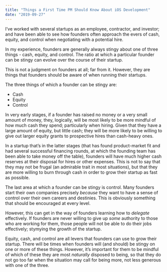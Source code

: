 ```yaml
---
title: "Things a First Time PM Should Know About iOS Development"
date: "2019-09-27"
---
```


I’ve worked with several startups as an employee, contractor, and investor; and have been able to see how founders often approach the evers of cash, equity, and control when negotiating with a potential hire.

In my experience, founders are generally always stingy about one of three things - cash, equity, and control. The ratio at which a particular founder can be stingy can evolve over the course of their startup. 

This is not a judgment on founders at all; far from it. However, they are things that founders should be aware of when running their startups. 

The three things of which a founder can be stingy are:

- Cash
- Equity
- Control

In very early stages, if a founder has raised no money or a very small amount of money, they, logically, will be most likely to be more mindful of how much cash they spend; particularly when hiring. Given that they have a large amount of equity, but little cash; they will be more likely to be willing to give out larger equity grants to prospective hires than cash-heavy ones. 

In a startup that’s in the latter stages (that has found product-market fit and had several successful financing rounds, at which the founding team has been able to take money off the table), founders will have much higher cash reserves at their disposal for hires or other expenses. This is not to say that they may not be frugal (an admirable trait in most situations), but that they are more willing to burn through cash in order to grow their startup as fast as possible. 

The last area at which a founder can be stingy is control. Many founders start their own companies precisely *because* they want to have a sense of control over their own careers and destinies. This is obviously something that should be encouraged at every level. 

However, this can get in the way of founders learning how to *delegate* effectively. If founders are never willing to give up *some* authority to those who are working for them, those people will not be able to do their jobs effectively; stymying the growth of the startup. 

Equity, cash, and control are all levers that founders can use to grow their startup. There will be times when founders will (and should) be stingy on one or more of these things. However, it’s important for them to be mindful of which of these they are most *naturally* disposed to being, so that they do not go too far when the situation may call for being more, not less generous with one of the three. 
